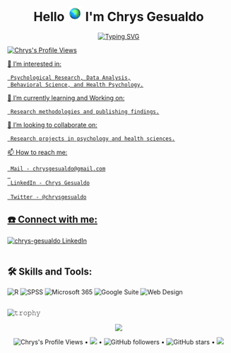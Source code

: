 <h1 align="center">
Hello <img src="https://github.com/soopertramp/soopertramp/blob/main/globe-2.webp" width="34px"> I'm <b>Chrys Gesualdo</b>

</h1> 

<p align="center">
<a href="https://github.com/soopertramp">
    <img src="https://readme-typing-svg.demolab.com?font=Consolas&size=24&duration=2000&pause=500&multiline=true&color=000000FF&width=700&height=100&lines=;+%7C Research Associate and Psychology Expert %7C" alt="Typing SVG" />

<!-- Uncomment the line below to show a specific job title -->
<!-- <h3 align="center">Research Associate and Psychology Expert</h3> -->

<p align="left">

<p align="left">
  <img src="https://komarev.com/ghpvc/?username=Chrysgesualdo&label=Profile%20views&color=0e75b6&style=flat" alt="Chrys's Profile Views">
  
<br/> 
                                         
 👀 I’m interested in:
 
     Psychological Research, Data Analysis,
     Behavioral Science, and Health Psychology.
                       
 🌱 I’m currently learning and Working on:
     
     Research methodologies and publishing findings.
 
 💞️ I’m looking to collaborate on:
 
     Research projects in psychology and health sciences.

 📫 How to reach me:

     Mail - chrysgesualdo@gmail.com
     
     LinkedIn - Chrys Gesualdo
  
     Twitter - @chrysgesualdo
  


## :phone: Connect with me:
 
<a href="https://www.linkedin.com/in/chrysgesualdo/" target="blank"><img align="center" src="https://upload.wikimedia.org/wikipedia/commons/b/b1/LinkedIn_Logo_2013_%282%29.svg" alt="chrys-gesualdo LinkedIn" height="50" width="120" /></a> <br>
  <br>



## 🛠 Skills and Tools:

![R](https://img.shields.io/badge/R-%23276DC3.svg?&style=for-the-badge&logo=R&logoColor=white)
![SPSS](https://img.shields.io/badge/SPSS-%231F8ACB.svg?&style=for-the-badge&logo=IBM&logoColor=white)
![Microsoft 365](https://img.shields.io/badge/Microsoft%20365-%232B579A.svg?&style=for-the-badge&logo=microsoft&logoColor=white)
![Google Suite](https://img.shields.io/badge/Google%20Suite-%234285F4.svg?&style=for-the-badge&logo=google&logoColor=white)
![Web Design](https://img.shields.io/badge/Web%20Design-%23404D59.svg?&style=for-the-badge&logo=css3&logoColor=white)


##

![𝚝𝚛𝚘𝚙𝚑𝚢](https://github-profile-trophy.vercel.app/?username=Chrysgesualdo&column=9&margin-w=15&margin-h=15&no-bg=true&no-frame=true&theme=juicyfresh)

<p align="center">
  
  <img align="center" src="https://github-readme-streak-stats.herokuapp.com/?user=Chrysgesualdo&theme=dark&hide_border=true"/>
  
</p>
  
<p align="center">
  <img src="https://komarev.com/ghpvc/?username=Chrysgesualdo&label=Profile%20views&color=0e75b6&style=flat" alt="Chrys's Profile Views"> •  
  <a href="https://user-badge.committers.top/india_private/soopertramp"><img src="https://user-badge.committers.top/india_private/soopertramp.svg"></a> •
  <img src="https://img.shields.io/github/followers/Chrysgesualdo?label=Followers&style=social" alt="GitHub followers"> •
  <img src="https://img.shields.io/github/stars/Chrysgesualdo?label=Stars" alt="GitHub stars"> •
  <a href="https://github.com/sponsors/Chrysgesualdo"><img src="https://img.shields.io/static/v1?label=Sponsor&message=%E2%9D%A4&logo=GitHub&color=%23fe8e86"/></a>
</p>
